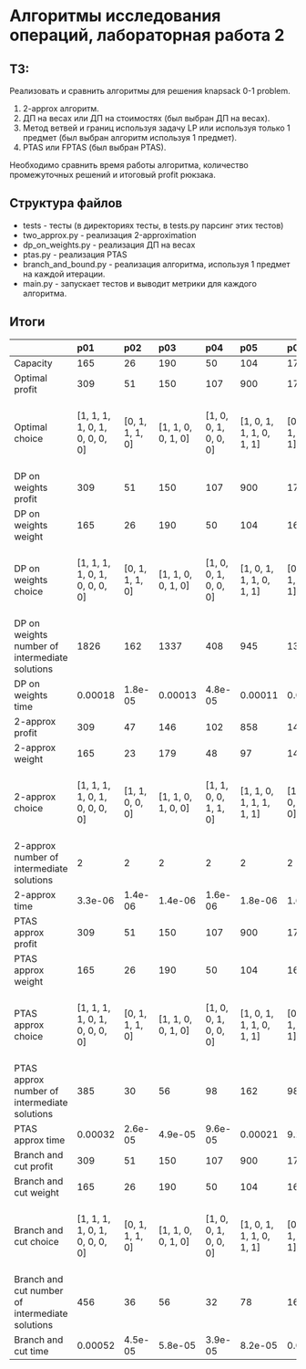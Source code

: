 # Алгоритмы исследования операций, лабораторная работа 2

## ТЗ:

Реализовать и сравнить алгоритмы для решения knapsack 0-1 problem.

1) 2-approx алгоритм.
2) ДП на весах или ДП на стоимостях (был выбран ДП на весах).
3) Метод ветвей и границ используя задачу LP или используя только 1 предмет (был выбран алгоритм используя 1 предмет).
4) PTAS или FPTAS (был выбран PTAS).

Необходимо сравнить время работы алгоритма, количество промежуточных решений и итоговый profit рюкзака.

## Структура файлов

- tests - тесты (в директориях тесты, в tests.py парсинг этих тестов)
- two_approx.py - реализация 2-approximation
- dp_on_weights.py - реализация ДП на весах
- ptas.py - реализация PTAS
- branch_and_bound.py - реализация алгоритма, используя 1 предмет на каждой итерации.
- main.py - запускает тестов и выводит метрики для каждого алгоритма.

## Итоги

|                                                 | p01                            | p02             | p03                | p04                   | p05                      | p06                   | p07                                           |
|:------------------------------------------------|:-------------------------------|:----------------|:-------------------|:----------------------|:-------------------------|:----------------------|:----------------------------------------------|
| Capacity                                        | 165                            | 26              | 190                | 50                    | 104                      | 170                   | 750                                           |
| Optimal profit                                  | 309                            | 51              | 150                | 107                   | 900                      | 1735                  | 1458                                          |
| Optimal choice                                  | [1, 1, 1, 1, 0, 1, 0, 0, 0, 0] | [0, 1, 1, 1, 0] | [1, 1, 0, 0, 1, 0] | [1, 0, 0, 1, 0, 0, 0] | [1, 0, 1, 1, 1, 0, 1, 1] | [0, 1, 0, 1, 0, 0, 1] | [1, 0, 1, 0, 1, 0, 1, 1, 1, 0, 0, 0, 0, 1, 1] |
| DP on weights profit                            | 309                            | 51              | 150                | 107                   | 900                      | 1735                  | 1458                                          |
| DP on weights weight                            | 165                            | 26              | 190                | 50                    | 104                      | 169                   | 749                                           |
| DP on weights choice                            | [1, 1, 1, 1, 0, 1, 0, 0, 0, 0] | [0, 1, 1, 1, 0] | [1, 1, 0, 0, 1, 0] | [1, 0, 0, 1, 0, 0, 0] | [1, 0, 1, 1, 1, 0, 1, 1] | [0, 1, 0, 1, 0, 0, 1] | [1, 0, 1, 0, 1, 0, 1, 1, 1, 0, 0, 0, 0, 1, 1] |
| DP on weights number of intermediate solutions  | 1826                           | 162             | 1337               | 408                   | 945                      | 1368                  | 12016                                         |
| DP on weights time                              | 0.00018                        | 1.8e-05         | 0.00013            | 4.8e-05               | 0.00011                  | 0.00014               | 0.0015                                        |
| 2-approx profit                                 | 309                            | 47              | 146                | 102                   | 858                      | 1478                  | 1441                                          |
| 2-approx weight                                 | 165                            | 23              | 179                | 48                    | 97                       | 140                   | 740                                           |
| 2-approx choice                                 | [1, 1, 1, 1, 0, 1, 0, 0, 0, 0] | [1, 1, 0, 0, 0] | [1, 1, 0, 1, 0, 0] | [1, 1, 0, 0, 1, 1, 0] | [1, 1, 0, 1, 1, 1, 1, 1] | [1, 1, 1, 0, 0, 0, 0] | [1, 1, 1, 1, 1, 1, 1, 0, 0, 1, 0, 0, 0, 0, 0] |
| 2-approx number of intermediate solutions       | 2                              | 2               | 2                  | 2                     | 2                        | 2                     | 2                                             |
| 2-approx time                                   | 3.3e-06                        | 1.4e-06         | 1.4e-06            | 1.6e-06               | 1.8e-06                  | 1.6e-06               | 3.2e-06                                       |
| PTAS approx profit                              | 309                            | 51              | 150                | 107                   | 900                      | 1735                  | 1448                                          |
| PTAS approx weight                              | 165                            | 26              | 190                | 50                    | 104                      | 169                   | 749                                           |
| PTAS approx choice                              | [1, 1, 1, 1, 0, 1, 0, 0, 0, 0] | [0, 1, 1, 1, 0] | [1, 1, 0, 0, 1, 0] | [1, 0, 0, 1, 0, 0, 0] | [1, 0, 1, 1, 1, 0, 1, 1] | [0, 1, 0, 1, 0, 0, 1] | [1, 1, 1, 1, 0, 0, 0, 0, 1, 0, 0, 1, 0, 1, 1] |
| PTAS approx number of intermediate solutions    | 385                            | 30              | 56                 | 98                    | 162                      | 98                    | 1940                                          |
| PTAS approx time                                | 0.00032                        | 2.6e-05         | 4.9e-05            | 9.6e-05               | 0.00021                  | 9.2e-05               | 0.0033                                        |
| Branch and cut profit                           | 309                            | 51              | 150                | 107                   | 900                      | 1735                  | 1458                                          |
| Branch and cut weight                           | 165                            | 26              | 190                | 50                    | 104                      | 169                   | 749                                           |
| Branch and cut choice                           | [1, 1, 1, 1, 0, 1, 0, 0, 0, 0] | [0, 1, 1, 1, 0] | [1, 1, 0, 0, 1, 0] | [1, 0, 0, 1, 0, 0, 0] | [1, 0, 1, 1, 1, 0, 1, 1] | [0, 1, 0, 1, 0, 0, 1] | [1, 0, 1, 0, 1, 0, 1, 1, 1, 0, 0, 0, 0, 1, 1] |
| Branch and cut number of intermediate solutions | 456                            | 36              | 56                 | 32                    | 78                       | 160                   | 5600                                          |
| Branch and cut time                             | 0.00052                        | 4.5e-05         | 5.8e-05            | 3.9e-05               | 8.2e-05                  | 0.00019               | 0.0077                                        |
